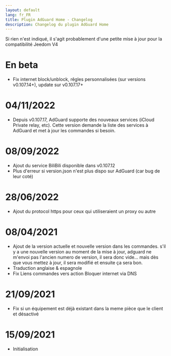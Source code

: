 ```yaml
---
layout: default
lang: fr_FR
title: Plugin AdGuard Home - Changelog
description: Changelog du plugin AdGuard Home
---
```

Si rien n'est indiqué, il s'agit probablement d'une petite mise à jour pour la compatibilité Jeedom V4

# En beta

- Fix internet block/unblock, rêgles personnalisées (sur versions v0.107.14+), update sur v0.107.17+

# 04/11/2022

- Depuis v0.107.17, AdGuard supporte des nouveaux services (iCloud Private relay, etc). Cette version demande la liste des services à AdGuard et met à jour les commandes si besoin.

# 08/09/2022

- Ajout du service BiliBili disponible dans v0.107.12
- Plus d'erreur si version.json n'est plus dispo sur AdGuard (car bug de leur coté)

# 28/06/2022

- Ajout du protocol https pour ceux qui utiliseraient un proxy ou autre

# 08/04/2021

- Ajout de la version actuelle et nouvelle version dans les commandes. s'il y a une nouvelle version au moment de la mise à jour, adguard ne m'envoi pas l'ancien numero de version, il sera donc vide... mais dès que vous mettez à jour, il sera modifié et ensuite ça sera bon.
- Traduction anglaise & espagnole
- Fix Liens commandes vers action Bloquer internet via DNS

# 21/09/2021

- Fix si un équipement est déjà existant dans la meme pièce que le client et désactivé

# 15/09/2021

- Initialisation

